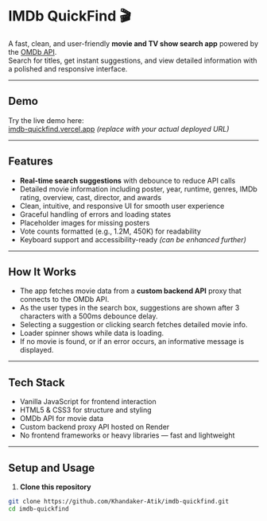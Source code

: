 # IMDb QuickFind 🎬

A fast, clean, and user-friendly **movie and TV show search app** powered by the [OMDb API](https://www.omdbapi.com/).  
Search for titles, get instant suggestions, and view detailed information with a polished and responsive interface.

---

## Demo

Try the live demo here:  
[imdb-quickfind.vercel.app](https://imdb-quickfinder.vercel.app) *(replace with your actual deployed URL)*

---

## Features

- **Real-time search suggestions** with debounce to reduce API calls  
- Detailed movie information including poster, year, runtime, genres, IMDb rating, overview, cast, director, and awards  
- Clean, intuitive, and responsive UI for smooth user experience  
- Graceful handling of errors and loading states  
- Placeholder images for missing posters  
- Vote counts formatted (e.g., 1.2M, 450K) for readability  
- Keyboard support and accessibility-ready *(can be enhanced further)*  

---

## How It Works

- The app fetches movie data from a **custom backend API** proxy that connects to the OMDb API.  
- As the user types in the search box, suggestions are shown after 3 characters with a 500ms debounce delay.  
- Selecting a suggestion or clicking search fetches detailed movie info.  
- Loader spinner shows while data is loading.  
- If no movie is found, or if an error occurs, an informative message is displayed.  

---

## Tech Stack

- Vanilla JavaScript for frontend interaction  
- HTML5 & CSS3 for structure and styling  
- OMDb API for movie data  
- Custom backend proxy API hosted on Render
- No frontend frameworks or heavy libraries — fast and lightweight  

---

## Setup and Usage

1. **Clone this repository**

```bash
git clone https://github.com/Khandaker-Atik/imdb-quickfind.git
cd imdb-quickfind
